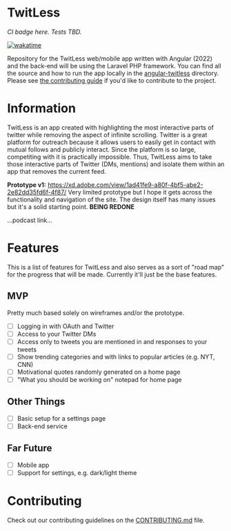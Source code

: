 # TwitLess

_CI badge here. Tests TBD._

[![wakatime](https://wakatime.com/badge/user/b3c7da40-7d14-4723-923e-78388c00e9f7/project/b00bd104-9637-4a0f-bab4-b4e45da033e7.svg)](https://wakatime.com/badge/user/b3c7da40-7d14-4723-923e-78388c00e9f7/project/b00bd104-9637-4a0f-bab4-b4e45da033e7)

Repository for the TwitLess web/mobile app written with Angular (2022) and the back-end will be using the Laravel PHP framework. You can find all the source and how to run the app locally in the [angular-twitless](/angular-twitless) directory. Please see [the contributing guide](/CONTRIBUTING.md) if you'd like to contribute to the project.

# Information

TwitLess is an app created with highlighting the most interactive parts of twitter while removing the aspect of infinite scrolling. Twitter is a great platform for outreach because it allows users to easily get in contact with mutual follows and publicly interact. Since the platform is so large, competiting with it is practically impossible. Thus, TwitLess aims to take those interactive parts of Twitter (DMs, mentions) and isolate them within an app that removes the current feed.

**Prototype v1:** https://xd.adobe.com/view/1ad41fe9-a80f-4bf5-abe2-2e82dd35fd6f-4f87/ Very limited prototype but I hope it gets across the functionality and navigation of the site. The design itself has many issues but it's a solid starting point. **BEING REDONE**

...podcast link...

# Features

This is a list of features for TwitLess and also serves as a sort of "road map" for the progress that will be made. Currently it'll just be the base features.

## MVP

Pretty much based solely on wireframes and/or the prototype.

- [ ] Logging in with OAuth and Twitter
- [ ] Access to your Twitter DMs
- [ ] Access only to tweets you are mentioned in and responses to your tweets
- [ ] Show trending categories and with links to popular articles (e.g. NYT, CNN)
- [ ] Motivational quotes randomly generated on a home page
- [ ] "What you should be working on" notepad for home page

## Other Things

- [ ] Basic setup for a settings page
- [ ] Back-end service

## Far Future

- [ ] Mobile app
- [ ] Support for settings, e.g. dark/light theme

# Contributing

Check out our contributing guidelines on the [CONTRIBUTING.md](CONTRIBUTING.md) file.
